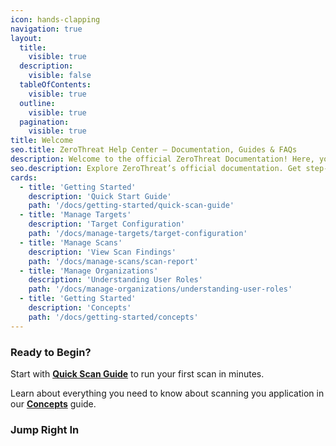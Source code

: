 ```yaml
---
icon: hands-clapping
navigation: true
layout:
  title:
    visible: true
  description:
    visible: false
  tableOfContents:
    visible: true
  outline:
    visible: true
  pagination:
    visible: true
title: Welcome
seo.title: ZeroThreat Help Center – Documentation, Guides & FAQs
description: Welcome to the official ZeroThreat Documentation! Here, you'll find everything you need to utilize the full power of ZeroThreat's advanced security scanner. Our guide is designed for users of all experience levels, from newcomers to seasoned professionals.
seo.description: Explore ZeroThreat’s official documentation. Get step-by-step guides, best practices, FAQs and troubleshooting tips to secure your web apps and APIs efficiently.
cards:
  - title: 'Getting Started'
    description: 'Quick Start Guide'
    path: '/docs/getting-started/quick-scan-guide'
  - title: 'Manage Targets'
    description: 'Target Configuration'
    path: '/docs/manage-targets/target-configuration'
  - title: 'Manage Scans'
    description: 'View Scan Findings'
    path: '/docs/manage-scans/scan-report'
  - title: 'Manage Organizations'
    description: 'Understanding User Roles'
    path: '/docs/manage-organizations/understanding-user-roles'
  - title: 'Getting Started'
    description: 'Concepts'
    path: '/docs/getting-started/concepts'
---
```


### Ready to Begin?

Start with [**Quick Scan Guide**](/docs/getting-started/quick-scan-guide 'mention') to run your first scan in minutes.

Learn about everything you need to know about scanning you application in our [**Concepts**](/docs/getting-started/concepts 'mention') guide.

### Jump Right In

<HomePage />
